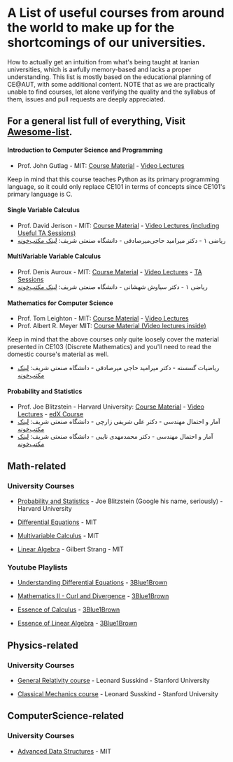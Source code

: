 # A List of useful courses from around the world to make up for the shortcomings of our universities.
How to actually get an intuition from what's being taught at Iranian universities, which is awfully memory-based and lacks a proper understanding.
This list is mostly based on the educational planning of CE@AUT, with some additional content.
NOTE that as we are practically unable to find courses, let alone verifying the quality and the syllabus of them, issues and pull requests are deeply appreciated. 

## For a general list full of everything, Visit [Awesome-list](https://github.com/sindresorhus/awesome).

#### Introduction to Computer Science and Programming
* Prof. John Gutlag - MIT: [Course Material](https://ocw.mit.edu/courses/electrical-engineering-and-computer-science/6-00sc-introduction-to-computer-science-and-programming-spring-2011/) - [Video Lectures](https://www.youtube.com/watch?v=bX3jvD7XFPs&list=PLB2BE3D6CA77BB8F7)

Keep in mind that this course teaches Python as its primary programming language, so it could only replace CE101 in terms of concepts since CE101's primary language is C.

#### Single Variable Calculus
* Prof. David Jerison - MIT: [Course Material](https://ocw.mit.edu/courses/mathematics/18-01-single-variable-calculus-fall-2006/) - [Video Lectures (including Useful TA Sessions)](https://www.youtube.com/watch?v=2y4tCiWbVRI&list=PL39017AD85AC0EA05)
* ریاضی ۱ - دکتر میرامید حاجی‌میرصادقی - دانشگاه صنعتی شریف: [لینک مکتب‌خونه](https://maktabkhooneh.org/course/%D8%B1%DB%8C%D8%A7%D8%B6%DB%8C-%D8%B9%D9%85%D9%88%D9%85%DB%8C-%DB%B1-mk137/)

#### MultiVariable Variable Calculus
* Prof. Denis Auroux - MIT: [Course Material](https://ocw.mit.edu/courses/mathematics/18-02-multivariable-calculus-fall-2007/) - [Video Lectures](https://www.youtube.com/watch?v=PxCxlsl_YwY&list=PL4C4C8A7D06566F38) - [TA Sessions](https://www.youtube.com/watch?v=AYixF5nY3Vc&list=PLF07555F3CC669D01)
* ریاضی ۱ - دکتر سیاوش شهشانی - دانشگاه صنعتی شریف: [لینک مکتب‌خونه](https://maktabkhooneh.org/course/%D8%B1%DB%8C%D8%A7%D8%B6%DB%8C-%D8%B9%D9%85%D9%88%D9%85%DB%8C-%DB%B2-mk25/)

#### Mathematics for Computer Science
* Prof. Tom Leighton - MIT: [Course Material](https://ocw.mit.edu/courses/electrical-engineering-and-computer-science/6-042j-mathematics-for-computer-science-fall-2010/) - [Video Lectures](https://www.youtube.com/watch?v=L3LMbpZIKhQ&list=PLB7540DEDD482705B)
* Prof. Albert R. Meyer MIT: [Course Material (Video lectures inside)](https://ocw.mit.edu/courses/electrical-engineering-and-computer-science/6-042j-mathematics-for-computer-science-fall-2010/)

Keep in mind that the above courses only quite loosely cover the material presented in CE103 (Discrete Mathematics) and you'll need to read the domestic course's material as well.

* ریاضیات گسسته - دکتر میرامید حاجی میرصادقی - دانشگاه صنعتی شریف: [لینک مکتب‌خونه](https://maktabkhooneh.org/course/%D8%B1%DB%8C%D8%A7%D8%B6%DB%8C%D8%A7%D8%AA-%DA%AF%D8%B3%D8%B3%D8%AA%D9%87-mk83/)

#### Probability and Statistics
* Prof. Joe Blitzstein - Harvard University: [Course Material](https://projects.iq.harvard.edu/stat110/home) - [Video Lectures](https://www.youtube.com/watch?v=KbB0FjPg0mw&list=PL2SOU6wwxB0uwwH80KTQ6ht66KWxbzTIo) - [edX Course](https://www.edx.org/course/introduction-to-probability-0)
* آمار و احتمال مهندسی - دکتر علی شریفی زارچی - دانشگاه صنعتی شریف: [لینک مکتب‌خونه](https://maktabkhooneh.org/course/%D8%A2%D9%85%D8%A7%D8%B1-%D8%A7%D8%AD%D8%AA%D9%85%D8%A7%D9%84-%D9%85%D9%87%D9%86%D8%AF%D8%B3%DB%8C-mk627/)
* آمار و احتمال مهندسی - دکتر محمدمهدی نایبی - دانشگاه صنعتی شریف: [لینک مکتب‌خونه](https://maktabkhooneh.org/course/%D8%A2%D9%85%D8%A7%D8%B1-%D9%88-%D8%A7%D8%AD%D8%AA%D9%85%D8%A7%D9%84-%D9%85%D9%87%D9%86%D8%AF%D8%B3%DB%8C-mk79/)

## Math-related

### University Courses

* [Probability and Statistics](https://www.youtube.com/watch?v=KbB0FjPg0mw&list=PL2SOU6wwxB0uwwH80KTQ6ht66KWxbzTIo) - Joe Blitzstein (Google his name, seriously) - Harvard University

* [Differential Equations](https://www.youtube.com/playlist?list=PLEC88901EBADDD980) - MIT

* [Multivariable Calculus](https://www.youtube.com/playlist?list=PL4C4C8A7D06566F38) - MIT

* [Linear Algebra](https://www.youtube.com/playlist?list=PL221E2BBF13BECF6C) - Gilbert Strang - MIT

### Youtube Playlists
* [Understanding Differential Equations](https://www.youtube.com/watch?v=p_di4Zn4wz4&list=PLZHQObOWTQDNPOjrT6KVlfJuKtYTftqH6) - [3Blue1Brown](https://www.youtube.com/channel/UCYO_jab_esuFRV4b17AJtAw) 

* [Mathematics II - Curl and Divergence](https://www.youtube.com/watch?v=rB83DpBJQsE) - [3Blue1Brown](https://www.youtube.com/channel/UCYO_jab_esuFRV4b17AJtAw) 

* [Essence of Calculus](https://www.youtube.com/watch?v=fNk_zzaMoSs&list=PLZHQObOWTQDPD3MizzM2xVFitgF8hE_ab) - [3Blue1Brown](https://www.youtube.com/channel/UCYO_jab_esuFRV4b17AJtAw) 

* [Essence of Linear Algebra](https://www.youtube.com/watch?v=WUvTyaaNkzM&list=PLZHQObOWTQDMsr9K-rj53DwVRMYO3t5Yr) - [3Blue1Brown](https://www.youtube.com/channel/UCYO_jab_esuFRV4b17AJtAw) 

## Physics-related
### University Courses
* [General Relativity course](https://www.youtube.com/watch?v=JRZgW1YjCKk&list=PLXLSbKIMm0kh6XsMSCEMnM02kEoW_8x-f) - Leonard Susskind - Stanford University 

* [Classical Mechanics course](https://www.youtube.com/playlist?list=PL47F408D36D4CF129) - Leonard Susskind - Stanford University 

## ComputerScience-related
### University Courses
* [Advanced Data Structures](https://www.youtube.com/playlist?list=PLUl4u3cNGP61hsJNdULdudlRL493b-XZf) - MIT
